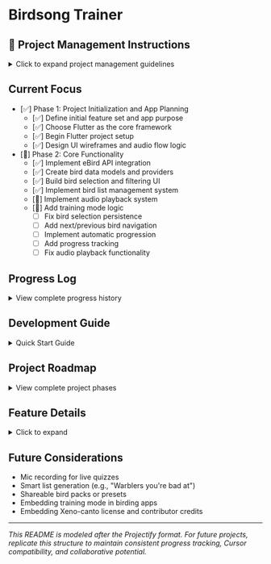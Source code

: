 # Birdsong Trainer

## 🚨 Project Management Instructions
<details>
<summary>Click to expand project management guidelines</summary>

**IMPORTANT**: This README is a living document managed by Projectify and Cursor.
To maintain compatibility and effectiveness:
1. Do not modify the structure of special sections (marked with 🚨)
2. Keep all Cursor-specific metadata intact
3. Update the Progress Log with every significant change
4. Use the provided section templates for new content
5. Maintain the established heading hierarchy
</details>

## Current Focus
- [✅] Phase 1: Project Initialization and App Planning
  - [✅] Define initial feature set and app purpose
  - [✅] Choose Flutter as the core framework
  - [✅] Begin Flutter project setup
  - [✅] Design UI wireframes and audio flow logic
- [🔄] Phase 2: Core Functionality
  - [✅] Implement eBird API integration
  - [✅] Create bird data models and providers
  - [✅] Build bird selection and filtering UI
  - [✅] Implement bird list management system
  - [🔄] Implement audio playback system
  - [🔄] Add training mode logic
    - [ ] Fix bird selection persistence
    - [ ] Add next/previous bird navigation
    - [ ] Implement automatic progression
    - [ ] Add progress tracking
    - [ ] Fix audio playback functionality

## Progress Log
<details>
<summary>View complete progress history</summary>

### 2025-04-11 (Evening)
- Phase: Phase 2 - Core Functionality
- Work completed:
  - Fixed critical API integration issues
    - Resolved CSV parsing errors in eBird API responses
    - Updated taxonomy endpoint handling to properly parse CSV data
    - Implemented proper error handling for API responses
    - Added detailed logging for debugging API calls
  - Enhanced Audio Player System
    - Converted AudioPlayerProvider to use AsyncValue for better state management
    - Implemented proper loading and error states
    - Added robust error handling for audio playback
    - Updated UI to handle async states with loading indicators
  - Updated Learning Mode Screen
    - Integrated with new AsyncValue-based AudioPlayerProvider
    - Added proper error handling and loading states
    - Improved user feedback during audio playback
    - Fixed method name inconsistencies (playBirdSong → playBirdAudio)
  - Technical Improvements:
    - Standardized method names across providers
    - Enhanced error handling throughout the app
    - Improved state management consistency
    - Added comprehensive logging for debugging
- Challenges encountered:
  - CSV parsing issues with eBird API responses
  - State management synchronization between providers
  - Method name inconsistencies across components
  - Async state handling in UI components
- Next steps:
  - Implement proper audio caching system
  - Add offline support for bird data
  - Enhance error recovery mechanisms
  - Begin implementing training mode logic

### 2025-04-10 (Evening)
- Phase: Phase 2 - Core Functionality
- Work completed:
  - Implemented comprehensive bird list management system
    - Created `BirdList` model with support for predefined and custom lists
    - Implemented `BirdListsNotifier` for state management
    - Built full-screen bird list editor with tabbed interface
    - Added region-based bird filtering
    - Implemented list creation, editing, and deletion
  - Enhanced UI/UX for bird list management
    - Converted edit dialog to full-screen view for better usability
    - Added tabbed interface for managing birds in list
    - Implemented loading states and error handling
    - Added refresh functionality for region changes
  - Technical improvements:
    - Proper state management with Riverpod
    - Efficient bird data fetching and caching
    - Robust error handling for API calls
    - Clean separation of concerns between models and UI
- Challenges encountered:
  - Managing state updates in the list editor
  - Handling API response data conversion
  - Ensuring proper cleanup of resources
  - Maintaining list consistency during edits
- Next steps:
  - Implement audio playback system
  - Add training mode logic
  - Add data persistence for custom lists
  - Implement bird call playback

### 2025-04-10 (Afternoon)
- Phase: Phase 2 - Core Functionality
- Work completed:
  - Implemented eBird API integration with secure key handling
  - Created comprehensive bird data models (Bird, BirdList)
  - Built bird selection screen with region filtering
  - Implemented Riverpod state management
  - Added error handling and logging for API calls
- Challenges encountered:
  - Species code mismatches between our lists and eBird
  - API endpoint structure required adjustments
  - Region code format differences needed resolution
- Next steps:
  - Fix species code mismatches
  - Implement proper error recovery
  - Add data persistence
  - Begin audio playback implementation

### 2025-04-10 (Morning)
- Phase: Phase 1 - Project Initialization
- Work completed:
  - Set up Flutter project structure
  - Implemented basic bird data models
  - Created initial UI wireframes
  - Added core dependencies
- Next steps:
  - Begin eBird API integration
  - Implement state management
  - Create bird selection UI

### 2025-04-10 (Early Morning)
- Phase: Phase 1 - Project Initialization
- Work completed:
  - Defined project scope and features
  - Selected Flutter as development framework
  - Created initial project structure
- Next steps:
  - Set up development environment
  - Create basic app structure
  - Begin implementing core features
</details>

## Development Guide
<details>
<summary>Quick Start Guide</summary>

### Dependencies

#### Core Flutter Packages
```yaml
  just_audio: ^0.9.36
  flutter_riverpod: ^2.4.9
  path_provider: ^2.1.1
  http: ^1.1.0
  flutter_dotenv: ^5.1.0
```

#### Setup
1. Install Flutter SDK and run:
   ```bash
   flutter doctor
   ```

2. Create new Flutter app:
   ```bash
   flutter create birdsong_trainer
   cd birdsong_trainer
   ```

3. Add dependencies to `pubspec.yaml`

4. Set up eBird API key:
   - Create `.env` file in project root
   - Add `EBIRD_API_KEY=your_key_here`

5. Run app on desired platform:
   ```bash
   flutter run -d chrome   # for web
   flutter run -d android  # for Android device
   flutter run -d ios      # for iOS
   ```
</details>

## Project Roadmap
<details>
<summary>View complete project phases</summary>

### Phase 1: Foundation & Planning ✅
- [✅] Project idea and scope definition
- [✅] Tool and framework selection (Flutter)
- [✅] App skeleton creation (routing, state management)
- [✅] Create example dataset of 5 bird calls

### Phase 2: Core Functionality 🔄
- [✅] Audio Player UI
  - Play/pause, skip, replay
  - Show species name
- [✅] Playback Modes
  - Single sound
  - Pairs (A then B)
  - Triplets
- [✅] Snippet Logic
  - Full song or 10s clip
  - Store/preprocess snippets
- [✅] Bird List Management
  - Predefined lists (e.g., Northeast Warblers)
  - Custom list creation and editing
  - Region-based bird filtering
  - Full-screen list editor with tabbed interface
- [🔄] Training Mode Implementation
  - [ ] Bird Selection Fixes
    - Fix persistence of selected birds
    - Add validation for empty selections
    - Implement proper state management
  - [ ] Training Flow Improvements
    - Add next/previous navigation
    - Implement automatic progression
    - Add progress indicators
    - Add pause/resume functionality
  - [ ] Audio Playback
    - Fix current playback issues
    - Add volume control
    - Add replay functionality
    - Add visual indicators
  - [ ] UI/UX Improvements
    - Add bird images
    - Show family information
    - Add difficulty indicators
    - Add progress tracking
  - [ ] Training Modes
    - Random mode
    - Difficulty-based mode
    - Family-based mode
    - Quiz mode
  - [ ] Progress Tracking
    - Session progress
    - Learning status
    - Performance statistics
  - [ ] Settings
    - Progression timing
    - Audio preferences
    - Training mode preferences
    - Difficulty settings

### Phase 3: Bird List & User Controls 🔄
- [✅] Species/group selector UI
- [✅] User playlist creation
- [🔄] Shuffle/repeat logic
- [✅] Region-based filtering
- [✅] Family-based filtering

### Phase 4: Progress and Testing
- [ ] Implement training session types
  - [ ] Quiz Mode with multiple choice and text input
  - [ ] Learning Mode with preview and reinforcement options
  - [ ] Speed ID Mode with timing and scoring
  - [ ] Progressive Mode with adaptive difficulty
- [ ] Feedback system
  - [ ] "Correct/Incorrect" tracking
  - [ ] Time-based scoring
  - [ ] Progress tracking
  - [ ] Performance analytics
- [ ] User progress tracking
  - [ ] Mark birds as "known" or "practice more"
  - [ ] Track response time and accuracy
  - [ ] Generate personalized practice lists
- [ ] Optional scorekeeping mode
  - [ ] Session statistics
  - [ ] Historical performance
  - [ ] Achievement system

### Phase 5: Media & Offline Support
- [🔄] Cloud audio (Xeno-canto or Firebase)
- [ ] Offline caching for audio files
- [ ] Optional spectrogram display

### Phase 6: Advanced Features (Stretch Goals)
- [ ] Mic input for field ID
- [ ] Spectrogram-based guessing
- [ ] Flashcard quiz mode
- [ ] AI-generated hints or descriptions
</details>

## Feature Details
<details>
<summary>Click to expand</summary>

### Training Session Types
- **Quiz Mode**
  - Play bird song
  - User selects from multiple choice options
  - Option for text input identification
  - Timed response tracking
  - Score based on accuracy and speed
  - Difficulty levels (easy, medium, hard)

- **Learning Mode**
  - Two sub-modes:
    1. **Preview Mode**: Show bird name first, then play song
    2. **Reinforcement Mode**: Play song first, then reveal bird name
  - Focus on memorization and recognition
  - No scoring, pure learning experience
  - Option to repeat songs
  - Progress tracking for learned birds
  - Navigation controls:
    - Next/Previous buttons
    - Automatic progression
    - Pause/Resume functionality
  - Visual feedback:
    - Progress indicators
    - Bird images
    - Family information
    - Difficulty indicators

- **Speed ID Mode**
  - Play bird song
  - User can pause/stop playback when they think they know the bird
  - Score based on:
    - Accuracy of identification
    - Time taken to identify
    - Portion of song heard (encourages quick recognition)
  - Leaderboard for fastest correct IDs
  - Difficulty settings (e.g., only show common birds, or include rare ones)

- **Progressive Mode**
  - Start with easy birds
  - Gradually introduce more challenging species
  - Track user's success rate
  - Automatically adjust difficulty based on performance
  - Focus on birds the user struggles with

### Bird List Management
- **Predefined Lists**:
  - Northeast Warblers
  - Spring Migrants
  - Common Thrushes
  - Each list includes species codes, common names, and scientific names
  - Region-specific filtering

- **Custom List Creation**:
  - Create new lists with custom names and descriptions
  - Add/remove birds from available species
  - Region-based bird filtering
  - Full-screen editor with tabbed interface

- **List Editing**:
  - Modify list name and description
  - Add/remove birds from the list
  - Change region to see different available birds
  - Real-time updates and state management

### Modes
- **Single Call Mode**: One song plays, user guesses.
- **Pair Mode**: Two back-to-back songs, user identifies both.
- **Triplet Mode**: Three songs for harder training.

### Clip Control
- User can toggle between full song or 10-second clips
- Randomized clip start (for realism)

### Group & Species Selection
- Filterable by:
  - Region (e.g., Northeast US)
  - Family (e.g., Warblers)
  - Difficulty (custom tag or metadata)

### User Feedback
- Clickable "Correct / Incorrect" tracker
- App adjusts frequency of species based on user accuracy
</details>

## Future Considerations
- Mic recording for live quizzes
- Smart list generation (e.g., "Warblers you're bad at")
- Shareable bird packs or presets
- Embedding training mode in birding apps
- Embedding Xeno-canto license and contributor credits

---

_This README is modeled after the Projectify format. For future projects, replicate this structure to maintain consistent progress tracking, Cursor compatibility, and collaborative potential._

